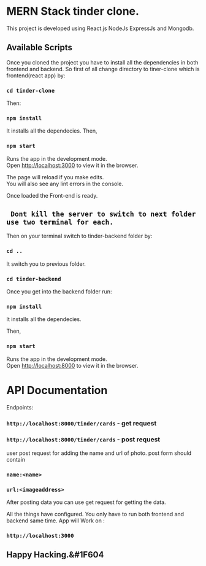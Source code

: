 # MERN Stack tinder clone.

This project is developed using React.js NodeJs ExpressJs and Mongodb.

## Available Scripts
Once you cloned the project you have to install all the dependencies in both frontend and backend. So first of all change directory to tiner-clone which is frontend(react app) by:
### `cd tinder-clone`
Then:
### `npm install`
It installs all the dependecies.
Then,
### `npm start`
Runs the app in the development mode.\
Open [http://localhost:3000](http://localhost:3000) to view it in the browser.

The page will reload if you make edits.\
You will also see any lint errors in the console.

Once loaded the Front-end is ready.

## ` Dont kill the server to switch to next folder use two terminal for each.`

Then on your terminal switch to tinder-backend folder by:

### `cd ..`
It switch you to previous folder.

### `cd tinder-backend`
Once you get into the backend folder run:
### `npm install`
It installs all the dependecies.

Then,
### `npm start`
Runs the app in the development mode.\
Open [http://localhost:8000](http://localhost:8000) to view it in the browser.

# API Documentation

Endpoints:
### `http://localhost:8000/tinder/cards` - get request
### `http://localhost:8000/tinder/cards` - post request

user post request for adding the name and url of photo.
post form should contain
### `name:<name>`
### `url:<imageaddress>`

After posting data you can use get request for getting the data.

All the things have configured.
You only have to run both frontend and backend same time.
App will Work on :

### `http://localhost:3000`

## Happy Hacking.&#1F604


